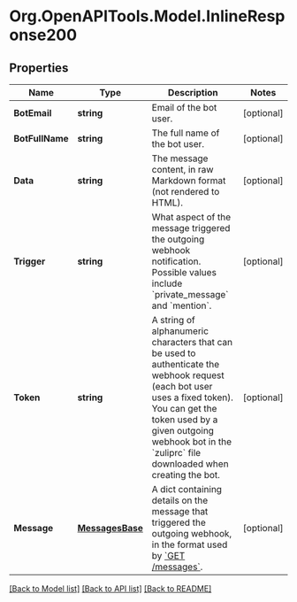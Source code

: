 
# Org.OpenAPITools.Model.InlineResponse200

## Properties

Name | Type | Description | Notes
------------ | ------------- | ------------- | -------------
**BotEmail** | **string** | Email of the bot user.  | [optional] 
**BotFullName** | **string** | The full name of the bot user.  | [optional] 
**Data** | **string** | The message content, in raw Markdown format (not rendered to HTML).  | [optional] 
**Trigger** | **string** | What aspect of the message triggered the outgoing webhook notification. Possible values include &#x60;private_message&#x60; and &#x60;mention&#x60;.  | [optional] 
**Token** | **string** | A string of alphanumeric characters that can be used to authenticate the webhook request (each bot user uses a fixed token). You can get the token used by a given outgoing webhook bot in the &#x60;zuliprc&#x60; file downloaded when creating the bot.  | [optional] 
**Message** | [**MessagesBase**](MessagesBase.md) | A dict containing details on the message that triggered the outgoing webhook, in the format used by [&#x60;GET /messages&#x60;](/api/get-messages).  | [optional] 

[[Back to Model list]](../README.md#documentation-for-models)
[[Back to API list]](../README.md#documentation-for-api-endpoints)
[[Back to README]](../README.md)

